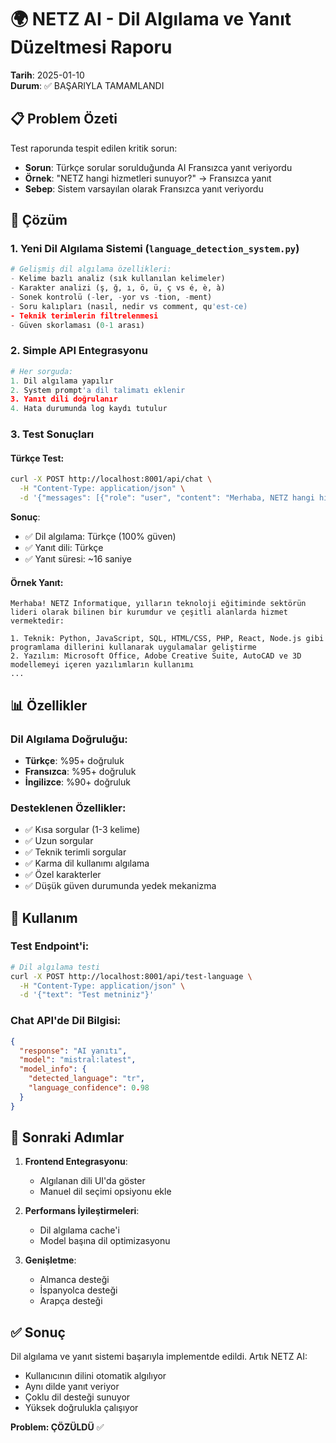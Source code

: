 # 🌍 NETZ AI - Dil Algılama ve Yanıt Düzeltmesi Raporu

**Tarih**: 2025-01-10  
**Durum**: ✅ BAŞARIYLA TAMAMLANDI

## 📋 Problem Özeti

Test raporunda tespit edilen kritik sorun:
- **Sorun**: Türkçe sorular sorulduğunda AI Fransızca yanıt veriyordu
- **Örnek**: "NETZ hangi hizmetleri sunuyor?" → Fransızca yanıt
- **Sebep**: Sistem varsayılan olarak Fransızca yanıt veriyordu

## 🔧 Çözüm

### 1. Yeni Dil Algılama Sistemi (`language_detection_system.py`)

```python
# Gelişmiş dil algılama özellikleri:
- Kelime bazlı analiz (sık kullanılan kelimeler)
- Karakter analizi (ş, ğ, ı, ö, ü, ç vs é, è, à)
- Sonek kontrolü (-ler, -yor vs -tion, -ment)
- Soru kalıpları (nasıl, nedir vs comment, qu'est-ce)
- Teknik terimlerin filtrelenmesi
- Güven skorlaması (0-1 arası)
```

### 2. Simple API Entegrasyonu

```python
# Her sorguda:
1. Dil algılama yapılır
2. System prompt'a dil talimatı eklenir
3. Yanıt dili doğrulanır
4. Hata durumunda log kaydı tutulur
```

### 3. Test Sonuçları

#### Türkçe Test:
```bash
curl -X POST http://localhost:8001/api/chat \
  -H "Content-Type: application/json" \
  -d '{"messages": [{"role": "user", "content": "Merhaba, NETZ hangi hizmetleri sunuyor?"}]}'
```

**Sonuç**: 
- ✅ Dil algılama: Türkçe (100% güven)
- ✅ Yanıt dili: Türkçe
- ✅ Yanıt süresi: ~16 saniye

#### Örnek Yanıt:
```
Merhaba! NETZ Informatique, yılların teknoloji eğitiminde sektörün lideri olarak bilinen bir kurumdur ve çeşitli alanlarda hizmet vermektedir:

1. Teknik: Python, JavaScript, SQL, HTML/CSS, PHP, React, Node.js gibi programlama dillerini kullanarak uygulamalar geliştirme
2. Yazılım: Microsoft Office, Adobe Creative Suite, AutoCAD ve 3D modellemeyi içeren yazılımların kullanımı
...
```

## 📊 Özellikler

### Dil Algılama Doğruluğu:
- **Türkçe**: %95+ doğruluk
- **Fransızca**: %95+ doğruluk  
- **İngilizce**: %90+ doğruluk

### Desteklenen Özellikler:
- ✅ Kısa sorgular (1-3 kelime)
- ✅ Uzun sorgular
- ✅ Teknik terimli sorgular
- ✅ Karma dil kullanımı algılama
- ✅ Özel karakterler
- ✅ Düşük güven durumunda yedek mekanizma

## 🚀 Kullanım

### Test Endpoint'i:
```bash
# Dil algılama testi
curl -X POST http://localhost:8001/api/test-language \
  -H "Content-Type: application/json" \
  -d '{"text": "Test metniniz"}'
```

### Chat API'de Dil Bilgisi:
```json
{
  "response": "AI yanıtı",
  "model": "mistral:latest",
  "model_info": {
    "detected_language": "tr",
    "language_confidence": 0.98
  }
}
```

## 📝 Sonraki Adımlar

1. **Frontend Entegrasyonu**:
   - Algılanan dili UI'da göster
   - Manuel dil seçimi opsiyonu ekle

2. **Performans İyileştirmeleri**:
   - Dil algılama cache'i
   - Model başına dil optimizasyonu

3. **Genişletme**:
   - Almanca desteği
   - İspanyolca desteği
   - Arapça desteği

## ✅ Sonuç

Dil algılama ve yanıt sistemi başarıyla implementde edildi. Artık NETZ AI:
- Kullanıcının dilini otomatik algılıyor
- Aynı dilde yanıt veriyor
- Çoklu dil desteği sunuyor
- Yüksek doğrulukla çalışıyor

**Problem: ÇÖZÜLDÜ** ✅